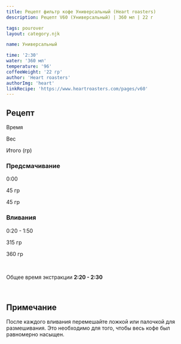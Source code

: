 ```yaml
---
title: Рецепт фильтр кофе Универсальный (Heart roasters)
description: Рецепт V60 (Универсальный) | 360 мл | 22 г

tags: pourover
layout: category.njk

name: Универсальный

time: '2:30'
water: '360 мл'
temperature: '96'
coffeeWeight: '22 гр'
author: 'Heart roasters'
authorImg: 'heart'
linkRecipe: 'https://www.heartroasters.com/pages/v60'
---
```


## Рецепт


<div class="time-line">

Время

Вес

Итого (гр)

</div>

### Предсмачивание

<div class="time-line">

0:00

45 гр

45 гр

</div>


### Вливания

<div class="time-line">

0:20 - 1:50

315 гр

360 гр

</div>
<br>

Общее время экстракции __2:20 - 2:30__

<br>
<div class="info-warm">

## Примечание
После каждого вливания перемешайте ложкой или палочкой для размешивания. Это необходимо для того, чтобы весь кофе был равномерно насыщен.
</div>


